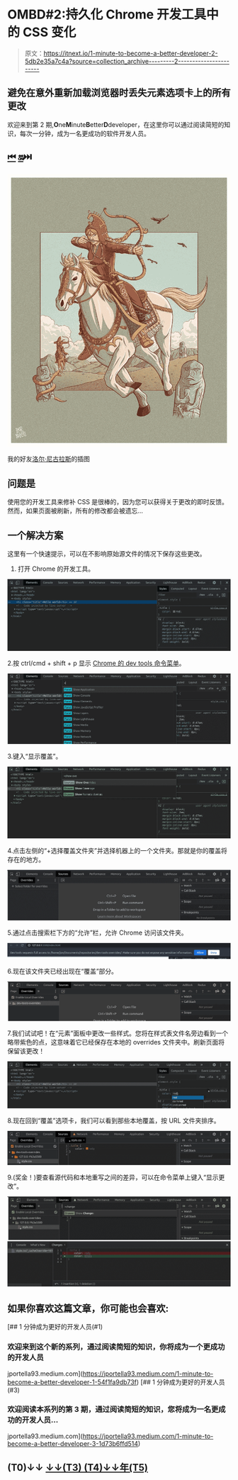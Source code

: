# OMBD#2:持久化 Chrome 开发工具中的 CSS 变化

> 原文：<https://itnext.io/1-minute-to-become-a-better-developer-2-5db2e35a7c4a?source=collection_archive---------2----------------------->

## 避免在意外重新加载浏览器时丢失元素选项卡上的所有更改

欢迎来到第 2 期,**O**ne**M**inute**B**etter**D**developer，在这里你可以通过阅读简短的知识，每次一分钟，成为一名更成功的软件开发人员。

## [⏮](https://jportella93.medium.com/1-minute-to-become-a-better-developer-1-54f1fa9db73f) ️ [🔛](https://jportella93.medium.com/one-minute-to-become-a-better-developer-ombd-5b1a1d37468e)⏭️

![](img/0a96fbf178a47274f53c1c2c5ba77f7b.png)

我的好友[洛尔·尼古拉斯](https://www.instagram.com/loornicolas/)的插图

## 问题是

使用您的开发工具来修补 CSS 是很棒的，因为您可以获得关于更改的即时反馈。然而，如果页面被刷新，所有的修改都会被遗忘…

## 一个解决方案

这里有一个快速提示，可以在不影响原始源文件的情况下保存这些更改。

1.  打开 Chrome 的开发工具。

![](img/830dd7498911ee60f3ab153bdbf719c6.png)

2.按 ctrl/cmd + shift + p 显示 [Chrome 的 dev tools 命令菜单](https://developers.google.com/web/tools/chrome-devtools/command-menu)。

![](img/7ef94cee9fd7972abb8e67f4cb871aba.png)

3.键入“显示覆盖”。

![](img/d1cd5fc7ec502dca2eaca0720f9fc8ae.png)

4.点击左侧的“+选择覆盖文件夹”并选择机器上的一个文件夹。那就是你的覆盖将存在的地方。

![](img/79d8f7716d3da587948f339a87d40498.png)

5.通过点击搜索栏下方的“允许”栏，允许 Chrome 访问该文件夹。

![](img/4a69bc2460b00cf1d4d6d0196336fbf1.png)

6.现在该文件夹已经出现在“覆盖”部分。

![](img/00e281f035e5d4779b26190e06e23906.png)

7.我们试试吧！在“元素”面板中更改一些样式。您将在样式表文件名旁边看到一个略带紫色的点，这意味着它已经保存在本地的 overrides 文件夹中。刷新页面将保留该更改！

![](img/53eff90b4544c53aee84996093d2fd6c.png)

8.现在回到“覆盖”选项卡，我们可以看到那些本地覆盖，按 URL 文件夹排序。

![](img/e7fe8a5f56fef77c9044866b59f2a728.png)

9.(奖金！)要查看源代码和本地重写之间的差异，可以在命令菜单上键入“显示更改”。

![](img/13f5f806fbed02a322becdb121c467e8.png)![](img/1a3ec00360d4a0fa11490c5f2c7758d5.png)

## **如果你喜欢这篇文章，你可能也会喜欢:**

[](https://jportella93.medium.com/1-minute-to-become-a-better-developer-1-54f1fa9db73f) [## 1 分钟成为更好的开发人员(#1)

### 欢迎来到这个新的系列，通过阅读简短的知识，你将成为一个更成功的开发人员

jportella93.medium.com](https://jportella93.medium.com/1-minute-to-become-a-better-developer-1-54f1fa9db73f) [](https://jportella93.medium.com/1-minute-to-become-a-better-developer-3-1d73b6ffd514) [## 1 分钟成为更好的开发人员(#3)

### 欢迎阅读本系列的第 3 期，通过阅读简短的知识，您将成为一名更成功的开发人员…

jportella93.medium.com](https://jportella93.medium.com/1-minute-to-become-a-better-developer-3-1d73b6ffd514) 

## (T0)↓↓️ [↓↓(T3) (T4)↓↓年(T5)](https://jportella93.medium.com/one-minute-to-become-a-better-developer-ombd-5b1a1d37468e)